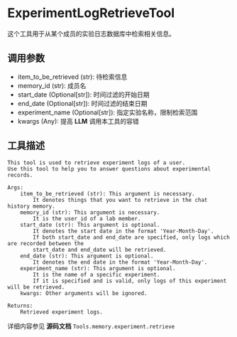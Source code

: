 # ExperimentLogRetrieveTool

这个工具用于从某个成员的实验日志数据库中检索相关信息。

## 调用参数
- item_to_be_retrieved (str): 待检索信息
- memory_id (str): 成员名
- start_date (Optional[str]): 时间过滤的开始日期
- end_date (Optional[str]): 时间过滤的结束日期
- experiment_name (Optional[str]): 指定实验名称，限制检索范围
- kwargs (Any): 提高 **LLM** 调用本工具的容错

## 工具描述
```text
This tool is used to retrieve experiment logs of a user.
Use this tool to help you to answer questions about experimental records.

Args:
    item_to_be_retrieved (str): This argument is necessary.
        It denotes things that you want to retrieve in the chat history memory.
    memory_id (str): This argument is necessary.
        It is the user_id of a lab member.
    start_date (str): This argument is optional.
        It denotes the start date in the format 'Year-Month-Day'.
        If both start_date and end_date are specified, only logs which are recorded between the
        start_date and end_date will be retrieved.
    end_date (str): This argument is optional.
        It denotes the end date in the format 'Year-Month-Day'.
    experiment_name (str): This argument is optional.
        It is the name of a specific experiment.
        If it is specified and is valid, only logs of this experiment will be retrieved.
    kwargs: Other arguments will be ignored.

Returns:
    Retrieved experiment logs.
```

详细内容参见 **源码文档** `Tools.memory.experiment.retrieve`